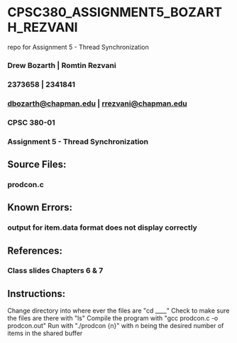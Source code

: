 # CPSC380_ASSIGNMENT5_BOZARTH_REZVANI

repo for Assignment 5 - Thread Synchronization

### Drew Bozarth | Romtin Rezvani

### 2373658 | 2341841

### dbozarth@chapman.edu | rrezvani@chapman.edu

### CPSC 380-01

### Assignment 5 - Thread Synchronization

## Source Files:

### prodcon.c

## Known Errors:

### output for item.data format does not display correctly

## References:

### Class slides Chapters 6 & 7

## Instructions:

Change directory into where ever the files are "cd \_\_\_\_"
Check to make sure the files are there with "ls"
Compile the program with "gcc prodcon.c -o prodcon.out"
Run with "./prodcon {n}" with n being the desired number of items in the shared buffer

